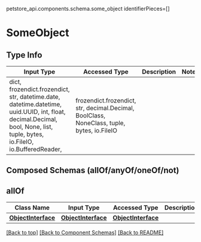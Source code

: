 petstore_api.components.schema.some_object
identifierPieces=[]

# SomeObject

## Type Info
Input Type | Accessed Type | Description | Notes
------------ | ------------- | ------------- | -------------
dict, frozendict.frozendict, str, datetime.date, datetime.datetime, uuid.UUID, int, float, decimal.Decimal, bool, None, list, tuple, bytes, io.FileIO, io.BufferedReader,  | frozendict.frozendict, str, decimal.Decimal, BoolClass, NoneClass, tuple, bytes, io.FileIO |  |

## Composed Schemas (allOf/anyOf/oneOf/not)
## allOf
Class Name | Input Type | Accessed Type | Description | Notes
------------- | ------------- | ------------- | ------------- | -------------
[**ObjectInterface**](object_interface.ObjectInterface.md) | [**ObjectInterface**](object_interface.ObjectInterface.md) | [**ObjectInterface**](object_interface.ObjectInterface.md) |  |

[[Back to top]](#top) [[Back to Component Schemas]](../../../README.md#Component-Schemas) [[Back to README]](../../../README.md)
